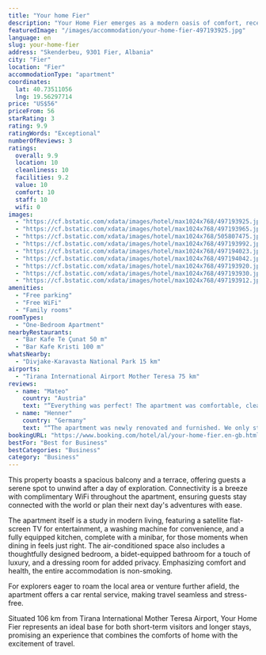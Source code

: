 ```yaml
---
title: "Your home Fier"
description: "Your Home Fier emerges as a modern oasis of comfort, recently updated to meet the discerning tastes of today's travelers."
featuredImage: "/images/accommodation/your-home-fier-497193925.jpg"
language: en
slug: your-home-fier
address: "Skenderbeu, 9301 Fier, Albania"
city: "Fier"
location: "Fier"
accommodationType: "apartment"
coordinates:
  lat: 40.73511056
  lng: 19.56297714
price: "US$56"
priceFrom: 56
starRating: 3
rating: 9.9
ratingWords: "Exceptional"
numberOfReviews: 3
ratings:
  overall: 9.9
  location: 10
  cleanliness: 10
  facilities: 9.2
  value: 10
  comfort: 10
  staff: 10
  wifi: 0
images:
  - "https://cf.bstatic.com/xdata/images/hotel/max1024x768/497193925.jpg?k=491cd3440f1045544310e4b4146b22a18ad658a04177bf28e771c10a1473282e&o=&hp=1"
  - "https://cf.bstatic.com/xdata/images/hotel/max1024x768/497193965.jpg?k=7a417b1205cd0651c17d6055b2b31f3461652c0e07dc3a785cf93c9a63f5380c&o=&hp=1"
  - "https://cf.bstatic.com/xdata/images/hotel/max1024x768/505807475.jpg?k=f37b22c14b984dd904375b7f444a26afd3e8e4a1ed2e9cdbdb2e560d825bda21&o=&hp=1"
  - "https://cf.bstatic.com/xdata/images/hotel/max1024x768/497193992.jpg?k=ec7823bf32e5f1c5ce3e5145eb03c9b94d5f09ded31693c3d907e4ba797c8e0d&o=&hp=1"
  - "https://cf.bstatic.com/xdata/images/hotel/max1024x768/497194023.jpg?k=5166fa29e4b1d2621c1a0f9494ba424b405dd4939968ce7d9b800d42d38a5ef2&o=&hp=1"
  - "https://cf.bstatic.com/xdata/images/hotel/max1024x768/497194042.jpg?k=809951b96616b96359bb525b772d68f5df34afc7ca191acf3b00ec6ded298a85&o=&hp=1"
  - "https://cf.bstatic.com/xdata/images/hotel/max1024x768/497193920.jpg?k=aa1c39d7272fe5edcafa04ad1e3f2c1058f5e98b1e4c238851cae1f4f4b78995&o=&hp=1"
  - "https://cf.bstatic.com/xdata/images/hotel/max1024x768/497193930.jpg?k=8bffdedc072c720e573d11cdab36fc37869c61e7abfffa6ed09f45b252da2a29&o=&hp=1"
  - "https://cf.bstatic.com/xdata/images/hotel/max1024x768/497193912.jpg?k=a1aba65da6cef992d3e66e610090ab6375c37d0f569cfed9f2c0933fc86449c5&o=&hp=1"
amenities:
  - "Free parking"
  - "Free WiFi"
  - "Family rooms"
roomTypes:
  - "One-Bedroom Apartment"
nearbyRestaurants:
  - "Bar Kafe Te Çunat 50 m"
  - "Bar Kafe Kristi 100 m"
whatsNearby:
  - "Divjake-Karavasta National Park 15 km"
airports:
  - "Tirana International Airport Mother Teresa 75 km"
reviews:
  - name: "Mateo"
    country: "Austria"
    text: "“Everything was perfect! The apartment was comfortable, clean modern, exactly like in the photos. Without any doubt it’s the best apartment you can find in the city. 10/10 deserved.”"
  - name: "Henner"
    country: "Germany"
    text: "“The apartment was newly renovated and furnished. We only stopped there for one night. It was super easy to find anything food related around the apartment. There were also a lot of parking spaces available. We didn't do anything touristy though.”"
bookingURL: "https://www.booking.com/hotel/al/your-home-fier.en-gb.html?aid=8035640"
bestFor: "Best for Business"
bestCategories: "Business"
category: "Business"
---
```


This property boasts a spacious balcony and a terrace, offering guests a serene spot to unwind after a day of exploration. Connectivity is a breeze with complimentary WiFi throughout the apartment, ensuring guests stay connected with the world or plan their next day's adventures with ease.

The apartment itself is a study in modern living, featuring a satellite flat-screen TV for entertainment, a washing machine for convenience, and a fully equipped kitchen, complete with a minibar, for those moments when dining in feels just right. The air-conditioned space also includes a thoughtfully designed bedroom, a bidet-equipped bathroom for a touch of luxury, and a dressing room for added privacy. Emphasizing comfort and health, the entire accommodation is non-smoking.

For explorers eager to roam the local area or venture further afield, the apartment offers a car rental service, making travel seamless and stress-free.

Situated 106 km from Tirana International Mother Teresa Airport, Your Home Fier represents an ideal base for both short-term visitors and longer stays, promising an experience that combines the comforts of home with the excitement of travel.